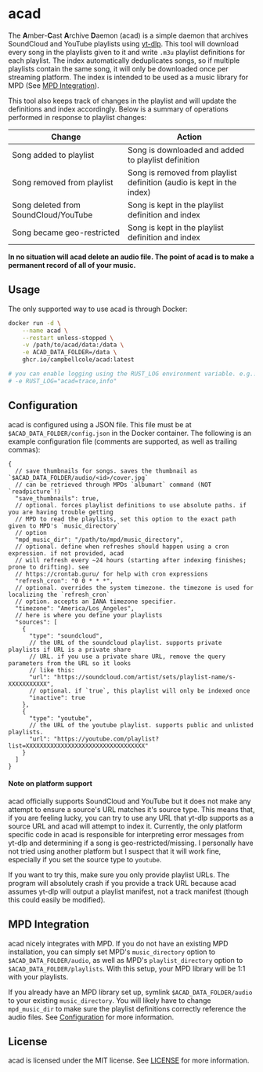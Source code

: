 # acad

The **A**mber-**C**ast **A**rchive **D**aemon (acad) is a simple daemon that archives SoundCloud and
YouTube playlists using [yt-dlp](https://github.com/yt-dlp/yt-dlp). This tool will download every
song in the playlists given to it and write `.m3u` playlist definitions for each playlist. The index
automatically deduplicates songs, so if multiple playlists contain the same song, it will only be
downloaded once per streaming platform. The index is intended to be used as a music library for MPD
(See [MPD Integration](#mpd-integration)).

This tool also keeps track of changes in the playlist and will update the definitions and index
accordingly. Below is a summary of operations performed in response to playlist changes:

| Change                               | Action                                                                |
| ------------------------------------ | --------------------------------------------------------------------- |
| Song added to playlist               | Song is downloaded and added to playlist definition                   |
| Song removed from playlist           | Song is removed from playlist definition (audio is kept in the index) |
| Song deleted from SoundCloud/YouTube | Song is kept in the playlist definition and index                     |
| Song became geo-restricted           | Song is kept in the playlist definition and index                     |

**In no situation will acad delete an audio file. The point of acad is to make a permanent record of
all of your music.**

## Usage

The only supported way to use acad is through Docker:

```sh
docker run -d \
    --name acad \
    --restart unless-stopped \
    -v /path/to/acad/data:/data \
    -e ACAD_DATA_FOLDER=/data \
    ghcr.io/campbellcole/acad:latest

# you can enable logging using the RUST_LOG environment variable. e.g.:
# -e RUST_LOG="acad=trace,info"
```

## Configuration

acad is configured using a JSON file. This file must be at `$ACAD_DATA_FOLDER/config.json` in the
Docker container. The following is an example configuration file (comments are supported, as well as
trailing commas):

```jsonc
{
  // save thumbnails for songs. saves the thumbnail as `$ACAD_DATA_FOLDER/audio/<id>/cover.jpg`
  // can be retrieved through MPDs `albumart` command (NOT `readpicture`!)
  "save_thumbnails": true,
  // optional. forces playlist definitions to use absolute paths. if you are having trouble getting
  // MPD to read the playlists, set this option to the exact path given to MPD's `music_directory`
  // option
  "mpd_music_dir": "/path/to/mpd/music_directory",
  // optional. define when refreshes should happen using a cron expression. if not provided, acad
  // will refresh every ~24 hours (starting after indexing finishes; prone to drifting). see
  // https://crontab.guru/ for help with cron expressions
  "refresh_cron": "0 0 * * *",
  // optional. overrides the system timezone. the timezone is used for localizing the `refresh_cron`
  // option. accepts an IANA timezone specifier.
  "timezone": "America/Los_Angeles",
  // here is where you define your playlists
  "sources": [
    {
      "type": "soundcloud",
      // the URL of the soundcloud playlist. supports private playlists if URL is a private share
      // URL. if you use a private share URL, remove the query parameters from the URL so it looks
      // like this:
      "url": "https://soundcloud.com/artist/sets/playlist-name/s-XXXXXXXXXXX",
      // optional. if `true`, this playlist will only be indexed once
      "inactive": true
    },
    {
      "type": "youtube",
      // the URL of the youtube playlist. supports public and unlisted playlists.
      "url": "https://youtube.com/playlist?list=XXXXXXXXXXXXXXXXXXXXXXXXXXXXXXXXXX"
    }
  ]
}
```

#### Note on platform support

acad officially supports SoundCloud and YouTube but it does not make any attempt to ensure a
source's URL matches it's source type. This means that, if you are feeling lucky, you can try to use
any URL that yt-dlp supports as a source URL and acad will attempt to index it. Currently, the only
platform specific code in acad is responsible for interpreting error messages from yt-dlp and
determining if a song is geo-restricted/missing. I personally have not tried using another platform
but I suspect that it will work fine, especially if you set the source type to `youtube`.

If you want to try this, make sure you only provide playlist URLs. The program will absolutely crash
if you provide a track URL because acad assumes yt-dlp will output a playlist manifest, not a track
manifest (though this could easily be modified).

## MPD Integration

acad nicely integrates with MPD. If you do not have an existing MPD installation, you can simply set
MPD's `music_directory` option to `$ACAD_DATA_FOLDER/audio`, as well as MPD's `playlist_directory`
option to `$ACAD_DATA_FOLDER/playlists`. With this setup, your MPD library will be 1:1 with your
playlists.

If you already have an MPD library set up, symlink `$ACAD_DATA_FOLDER/audio` to your existing
`music_directory`. You will likely have to change `mpd_music_dir` to make sure the playlist
definitions correctly reference the audio files. See [Configuration](#configuration) for more
information.

## License

acad is licensed under the MIT license. See [LICENSE](LICENSE) for more information.

